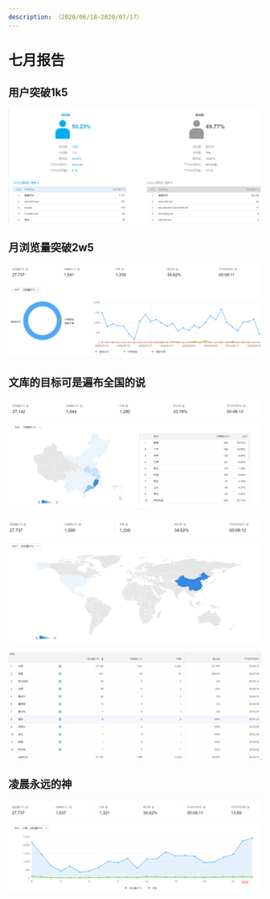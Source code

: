 ```yaml
---
description: （2020/06/18~2020/07/17）
---
```


# 七月报告

## 用户突破1k5

![](<../../.gitbook/assets/image (11).png>)

## 月浏览量突破2w5

![](<../../.gitbook/assets/image (12).png>)

## 文库的目标可是遍布全国的说

![](<../../.gitbook/assets/image (13).png>)

![海外也有是我没想到的](<../../.gitbook/assets/image (14).png>)

![](<../../.gitbook/assets/image (15).png>)

## 凌晨永远的神

![](<../../.gitbook/assets/image (16).png>)
